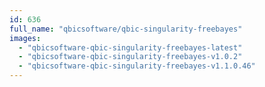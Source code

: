 ```yaml
---
id: 636
full_name: "qbicsoftware/qbic-singularity-freebayes"
images: 
  - "qbicsoftware-qbic-singularity-freebayes-latest"
  - "qbicsoftware-qbic-singularity-freebayes-v1.0.2"
  - "qbicsoftware-qbic-singularity-freebayes-v1.1.0.46"
---
```

